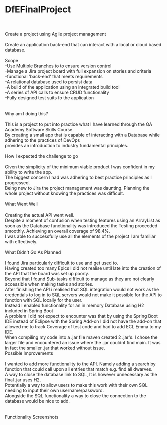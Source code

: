 # DfEFinalProject
<br />
<br />
Create a project using Agile project management <br />
<br />
Create an application back-end that can interact with a local or cloud based database.<br />
<br />
Scope <br />
-Use Multiple Branches to to ensure version control <br />
-Manage a Jira project board with full expansion on stories and criteria <br />
-functional 'back-end' that meets requirements <br />
-A relational database used to persist data <br />
-A build of the application using an integrated build tool <br />
-A series of API calls to ensure CRUD functionality <br /> 
-Fully designed test suits fo the application <br />
<br />
<br />
Why am I doing this? <br />
<br />
This is a project to put into practice what I have learned through the QA Academy Software Skills Course.<br />
By creating a small app that is capable of interacting with a Database while adhering to the practices of DevOps <br />
provides an introduction to industry fundamental principles.<br />
<br />
How I expected the challenge to go<br />
<br />
Given the simplicity of the minimum viable product I was confident in my ability to write the app.<br />
The biggest concern I had was adhering to best practice principles as I progressed.<br />
Being new to Jira the project management was daunting. Planning the whole project without knowing the practices was difficult.<br />
<br />
What Went Well<br />
<br />
Creating the actual API went well. <br />
Despite a moment of confusion when testing features using an ArrayList as soon as the Database functionality was introduced the Testing proceeded smoothly. Achieving an overall coverage of 98.4%.<br />
I was able to successfully use all the elements of the project I am familiar with effectively.<br />
<br />
What Didn't Go As Planned<br />
<br />
I found Jira particularly difficult to use and get used to.<br />
Having created too many Epics I did not realise until late into the creation of the API that the board was set up poorly.<br />
Beyond that I found Sub-tasks difficult to manage as they are not clearly accessible when making tasks and stories.<br />
After finishing the API i realised that SQL integration would not work as the credentials to log in to SQL servers would not make it possible for the API to function with SQL locally for the user.<br />
Instead I enabled functionality for an in memory Database using H2 included in Spring Boot<br />
A problem I did not expect to encounter was that by using the Spring Boot IDE instead of Eclipse with the Spring Add-on I did not have the add-on that allowed me to track Coverage of test code and had to add ECL Emma to my IDE.<br />
When compiling my code into a .jar file maven created 2 .jar's. I chose the larger file and encountered an issue where the .jar couldnt find main. It was in fact the smaller .jar that worked without issue.
<br />
Possible Improvements<br />
<br />
I wanted to add more functionality to the API. Namely adding a search by function that could call upon all entries that match e.g. find all dwarves.<br />
A way to close the database link to SQL, It is however unnecessary as the final .jar uses H2.<br />
Potentially a way to allow users to make this work with their own SQL needing to input their own username/password.<br />
Alongside the SQL functionality a way to close the connection to the database would be nice to add.<br />
<br />
<br />
Functionality Screenshots<br />
<br />

